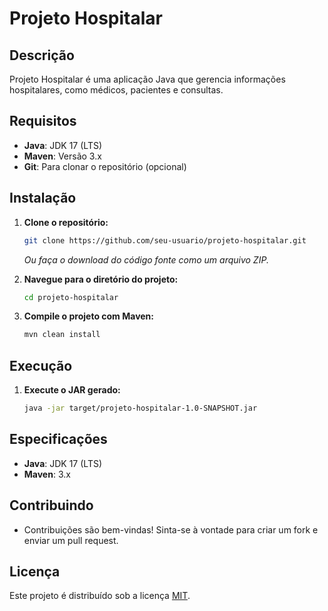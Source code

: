 # Projeto Hospitalar

## Descrição
Projeto Hospitalar é uma aplicação Java que gerencia informações hospitalares, como médicos, pacientes e consultas.

## Requisitos

- **Java**: JDK 17 (LTS)
- **Maven**: Versão 3.x
- **Git**: Para clonar o repositório (opcional)

## Instalação

1. **Clone o repositório:**
    ```bash
    git clone https://github.com/seu-usuario/projeto-hospitalar.git
    ```
    *Ou faça o download do código fonte como um arquivo ZIP.*

2. **Navegue para o diretório do projeto:**
    ```bash
    cd projeto-hospitalar
    ```

3. **Compile o projeto com Maven:**
    ```bash
    mvn clean install
    ```

## Execução

1. **Execute o JAR gerado:**
    ```bash
    java -jar target/projeto-hospitalar-1.0-SNAPSHOT.jar
    ```

## Especificações

- **Java**: JDK 17 (LTS)
- **Maven**: 3.x

## Contribuindo
- Contribuições são bem-vindas! Sinta-se à vontade para criar um fork e enviar um pull request.

## Licença
Este projeto é distribuído sob a licença [MIT](https://choosealicense.com/licenses/mit/#suggest-this-license).
